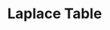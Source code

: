 ---
title: "Laplace Table"
published: true
morea_id: reading-laplacetable
morea_summary: "Reference when performing Laplace and inverse Laplace"
morea_url: /EE213/morea/topic-laplaceinitial/LaplaceTransformTable.PNG
morea_type: reading
morea_sort_order: 2
morea_labels:
  - Reference
---